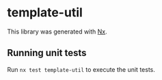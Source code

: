 # template-util

This library was generated with [Nx](https://nx.dev).

## Running unit tests

Run `nx test template-util` to execute the unit tests.
